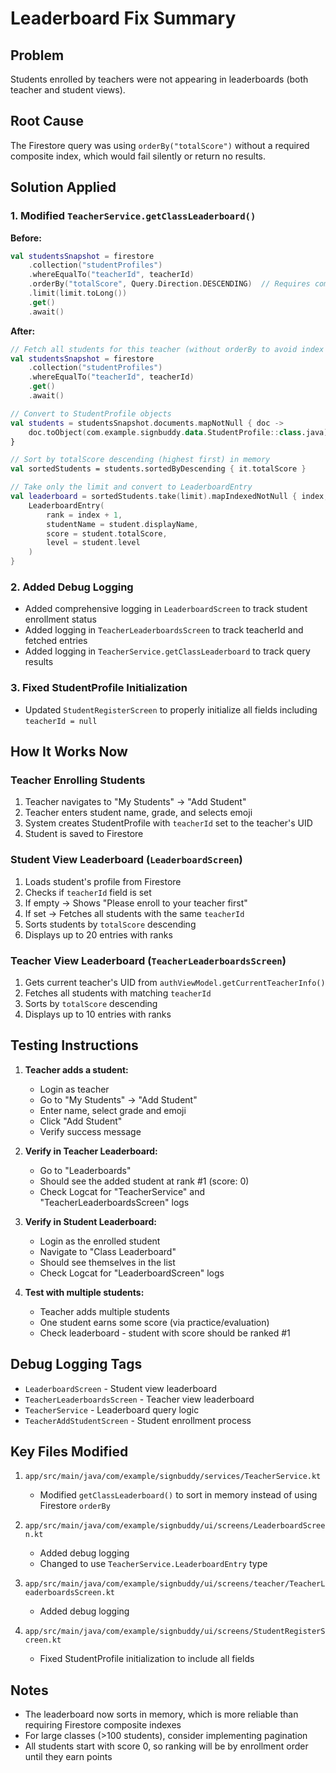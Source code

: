 # Leaderboard Fix Summary

## Problem
Students enrolled by teachers were not appearing in leaderboards (both teacher and student views).

## Root Cause
The Firestore query was using `orderBy("totalScore")` without a required composite index, which would fail silently or return no results.

## Solution Applied

### 1. Modified `TeacherService.getClassLeaderboard()`
**Before:**
```kotlin
val studentsSnapshot = firestore
    .collection("studentProfiles")
    .whereEqualTo("teacherId", teacherId)
    .orderBy("totalScore", Query.Direction.DESCENDING)  // Requires composite index
    .limit(limit.toLong())
    .get()
    .await()
```

**After:**
```kotlin
// Fetch all students for this teacher (without orderBy to avoid index requirement)
val studentsSnapshot = firestore
    .collection("studentProfiles")
    .whereEqualTo("teacherId", teacherId)
    .get()
    .await()

// Convert to StudentProfile objects
val students = studentsSnapshot.documents.mapNotNull { doc ->
    doc.toObject(com.example.signbuddy.data.StudentProfile::class.java)
}

// Sort by totalScore descending (highest first) in memory
val sortedStudents = students.sortedByDescending { it.totalScore }

// Take only the limit and convert to LeaderboardEntry
val leaderboard = sortedStudents.take(limit).mapIndexedNotNull { index, student ->
    LeaderboardEntry(
        rank = index + 1,
        studentName = student.displayName,
        score = student.totalScore,
        level = student.level
    )
}
```

### 2. Added Debug Logging
- Added comprehensive logging in `LeaderboardScreen` to track student enrollment status
- Added logging in `TeacherLeaderboardsScreen` to track teacherId and fetched entries
- Added logging in `TeacherService.getClassLeaderboard` to track query results

### 3. Fixed StudentProfile Initialization
- Updated `StudentRegisterScreen` to properly initialize all fields including `teacherId = null`

## How It Works Now

### Teacher Enrolling Students
1. Teacher navigates to "My Students" → "Add Student"
2. Teacher enters student name, grade, and selects emoji
3. System creates StudentProfile with `teacherId` set to the teacher's UID
4. Student is saved to Firestore

### Student View Leaderboard (`LeaderboardScreen`)
1. Loads student's profile from Firestore
2. Checks if `teacherId` field is set
3. If empty → Shows "Please enroll to your teacher first"
4. If set → Fetches all students with the same `teacherId`
5. Sorts students by `totalScore` descending
6. Displays up to 20 entries with ranks

### Teacher View Leaderboard (`TeacherLeaderboardsScreen`)
1. Gets current teacher's UID from `authViewModel.getCurrentTeacherInfo()`
2. Fetches all students with matching `teacherId`
3. Sorts by `totalScore` descending
4. Displays up to 10 entries with ranks

## Testing Instructions

1. **Teacher adds a student:**
   - Login as teacher
   - Go to "My Students" → "Add Student"
   - Enter name, select grade and emoji
   - Click "Add Student"
   - Verify success message

2. **Verify in Teacher Leaderboard:**
   - Go to "Leaderboards"
   - Should see the added student at rank #1 (score: 0)
   - Check Logcat for "TeacherService" and "TeacherLeaderboardsScreen" logs

3. **Verify in Student Leaderboard:**
   - Login as the enrolled student
   - Navigate to "Class Leaderboard"
   - Should see themselves in the list
   - Check Logcat for "LeaderboardScreen" logs

4. **Test with multiple students:**
   - Teacher adds multiple students
   - One student earns some score (via practice/evaluation)
   - Check leaderboard - student with score should be ranked #1

## Debug Logging Tags

- `LeaderboardScreen` - Student view leaderboard
- `TeacherLeaderboardsScreen` - Teacher view leaderboard
- `TeacherService` - Leaderboard query logic
- `TeacherAddStudentScreen` - Student enrollment process

## Key Files Modified

1. `app/src/main/java/com/example/signbuddy/services/TeacherService.kt`
   - Modified `getClassLeaderboard()` to sort in memory instead of using Firestore `orderBy`

2. `app/src/main/java/com/example/signbuddy/ui/screens/LeaderboardScreen.kt`
   - Added debug logging
   - Changed to use `TeacherService.LeaderboardEntry` type

3. `app/src/main/java/com/example/signbuddy/ui/screens/teacher/TeacherLeaderboardsScreen.kt`
   - Added debug logging

4. `app/src/main/java/com/example/signbuddy/ui/screens/StudentRegisterScreen.kt`
   - Fixed StudentProfile initialization to include all fields

## Notes

- The leaderboard now sorts in memory, which is more reliable than requiring Firestore composite indexes
- For large classes (>100 students), consider implementing pagination
- All students start with score 0, so ranking will be by enrollment order until they earn points



